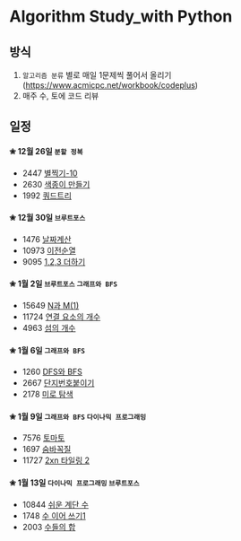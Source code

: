 # Algorithm Study_with Python

## 방식
1. `알고리즘 분류` 별로 매일 1문제씩 풀어서 올리기<br>
(https://www.acmicpc.net/workbook/codeplus)
2. 매주 수, 토에 코드 리뷰

## 일정
#### ✬ 12월 26일 `분할 정복`
  * 2447 [별찍기-10](https://www.acmicpc.net/problem/2447)
  * 2630 [색종이 만들기](https://www.acmicpc.net/problem/2630)
  * 1992 [쿼드트리](https://www.acmicpc.net/problem/1992)

#### ✬ 12월 30일 `브루트포스`
  * 1476 [날짜계산](https://www.acmicpc.net/problem/1476)
  * 10973 [이전순열](https://www.acmicpc.net/problem/10973)
  * 9095 [1,2,3 더하기](https://www.acmicpc.net/problem/9095)

#### ✬ 1월 2일 `브루트포스` `그래프와 BFS`
  * 15649 [N과 M(1)](https://www.acmicpc.net/problem/15649)
  * 11724 [연결 요소의 개수](https://www.acmicpc.net/problem/11724)
  * 4963 [섬의 개수](https://www.acmicpc.net/problem/4963)

#### ✬ 1월 6일 `그래프와 BFS`
  * 1260 [DFS와 BFS](https://www.acmicpc.net/problem/1260)
  * 2667 [단지번호붙이기](https://www.acmicpc.net/problem/2667)
  * 2178 [미로 탐색](https://www.acmicpc.net/problem/2178)
  
#### ✬ 1월 9일 `그래프와 BFS` `다이나믹 프로그래밍`
  * 7576 [토마토](https://www.acmicpc.net/problem/7576)
  * 1697 [숨바꼭질](https://www.acmicpc.net/problem/1697)
  * 11727 [2xn 타일링 2](https://www.acmicpc.net/problem/11727)

#### ✬ 1월 13일 `다이나믹 프로그래밍` `브루트포스`
  * 10844 [쉬운 계단 수](https://www.acmicpc.net/problem/10844)
  * 1748 [수 이어 쓰기1](https://www.acmicpc.net/problem/1748)
  * 2003 [수들의 합](https://www.acmicpc.net/problem/2003)
